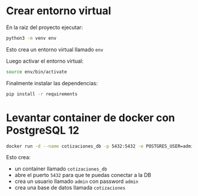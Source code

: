 # Crear entorno virtual

En la raiz del proyecto ejecutar:

```bash
python3 -m venv env
```

Esto crea un entorno virtual llamado ```env```

Luego activar el entorno virtual:

```bash
source env/bin/activate
````

Finalmente instalar las dependencias:

```bash
pip install -r requirements
```

# Levantar container de docker con PostgreSQL 12

```bash
docker run -d --name cotizaciones_db -p 5432:5432 -e POSTGRES_USER=admin -e POSTGRES_PASSWORD=admin -e POSTGRES_DB=cotizaciones postgres:12.0-alpine
```

Esto crea:
- un container llamado ```cotizaciones_db```
- abre el puerto ```5432``` para que te puedas conectar a la DB
- crea un usuario llamado ```admin``` con password ```admin```
- crea una base de datos llamada ```cotizaciones```